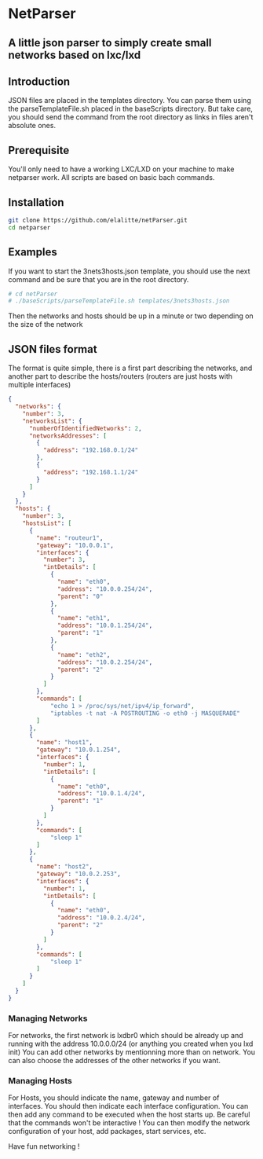# NetParser
## A little json parser to simply create small networks based on lxc/lxd

## Introduction
JSON files are placed in the templates directory.
You can parse them using the parseTemplateFile.sh placed in the baseScripts directory.
But take care, you should send the command from the root directory as links in files
aren't absolute ones.

## Prerequisite
You'll only need to have a working LXC/LXD on your machine to make netparser work.
All scripts are based on basic bach commands.

## Installation
```bash
git clone https://github.com/elalitte/netParser.git
cd netparser
```

## Examples
If you want to start the 3nets3hosts.json template, you should use the next command 
and be sure that you are in the root directory.

```sh
# cd netParser
# ./baseScripts/parseTemplateFile.sh templates/3nets3hosts.json
```

Then the networks and hosts should be up in a minute or two depending on the size 
of the network

## JSON files format
The format is quite simple, there is a first part describing the networks,
and another part to describe the hosts/routers (routers are just hosts with
multiple interfaces)

```json
{
  "networks": {
    "number": 3,
    "networksList": {
      "numberOfIdentifiedNetworks": 2,
      "networksAddresses": [
        {
          "address": "192.168.0.1/24"
        },
        {
          "address": "192.168.1.1/24"
        }
      ]
    }
  },
  "hosts": {
    "number": 3,
    "hostsList": [
      {
        "name": "routeur1",
        "gateway": "10.0.0.1",
        "interfaces": {
          "number": 3,
          "intDetails": [
            {
              "name": "eth0",
              "address": "10.0.0.254/24",
              "parent": "0"
            },
            {
              "name": "eth1",
              "address": "10.0.1.254/24",
              "parent": "1"
            },
            {
              "name": "eth2",
              "address": "10.0.2.254/24",
              "parent": "2"
            }
          ]
        },
        "commands": [
            "echo 1 > /proc/sys/net/ipv4/ip_forward",
            "iptables -t nat -A POSTROUTING -o eth0 -j MASQUERADE"
        ]
      },
      {
        "name": "host1",
        "gateway": "10.0.1.254",
        "interfaces": {
          "number": 1,
          "intDetails": [
            {
              "name": "eth0",
              "address": "10.0.1.4/24",
              "parent": "1"
            }
          ]
        },
        "commands": [
            "sleep 1"
        ]
      },
      {
        "name": "host2",
        "gateway": "10.0.2.253",
        "interfaces": {
          "number": 1,
          "intDetails": [
            {
              "name": "eth0",
              "address": "10.0.2.4/24",
              "parent": "2"
            }
          ]
        },
        "commands": [
            "sleep 1"
        ]
      }
    ]
  }
}
```

### Managing Networks
For networks, the first network is lxdbr0 which should be already up and 
running with the address 10.0.0.0/24 (or anything you created when you 
lxd init)
You can add other networks by mentionning more than on network.
You can also choose the addresses of the other networks if you want.

### Managing Hosts
For Hosts, you should indicate the name, gateway and number of interfaces.
You should then indicate each interface configuration.
You can then add any command to be executed when the host starts up.
Be careful that the commands won't be interactive !
You can then modify the network configuration of your host, add packages, 
start services, etc.

Have fun networking !
